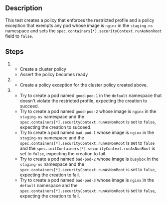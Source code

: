 ## Description

This test creates a policy that enforces the restricted profile and a policy exception that exempts any pod whose image is `nginx` in the `staging-ns` namespace and sets the `spec.containers[*].securityContext.runAsNonRoot` field to `false`.

## Steps

1.  - Create a cluster policy
    - Assert the policy becomes ready
1.  - Create a policy exception for the cluster policy created above.
1.  - Try to create a pod named `good-pod-1` in the `default` namespace that doesn't violate the restricted profile, expecting the creation to succeed.
    - Try to create a pod named `good-pod-2` whose image is `nginx` in the `staging-ns` namespace and the `spec.containers[*].securityContext.runAsNonRoot` is set to `false`, expecting the creation to succeed.
    - Try to create a pod named `bad-pod-1` whose image is `nginx` in the `staging-ns` namespace and the `spec.containers[*].securityContext.runAsNonRoot` is set to `false` and the `spec.initContainers[*].securityContext.runAsNonRoot` is set to `false`, expecting the creation to fail.
    - Try to create a pod named `bad-pod-2` whose image is `busybox` in the `staging-ns` namespace and the `spec.containers[*].securityContext.runAsNonRoot` is set to `false`, expecting the creation to fail.
    - Try to create a pod named `bad-pod-3` whose image is `nginx` in the `default` namespace and the `spec.containers[*].securityContext.runAsNonRoot` is set to `false`, expecting the creation to fail.
